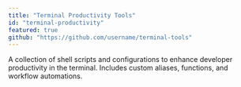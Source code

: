 ```yaml
---
title: "Terminal Productivity Tools"
id: "terminal-productivity"
featured: true
github: "https://github.com/username/terminal-tools"
---
```


A collection of shell scripts and configurations to enhance developer productivity in the terminal. Includes custom aliases, functions, and workflow automations.